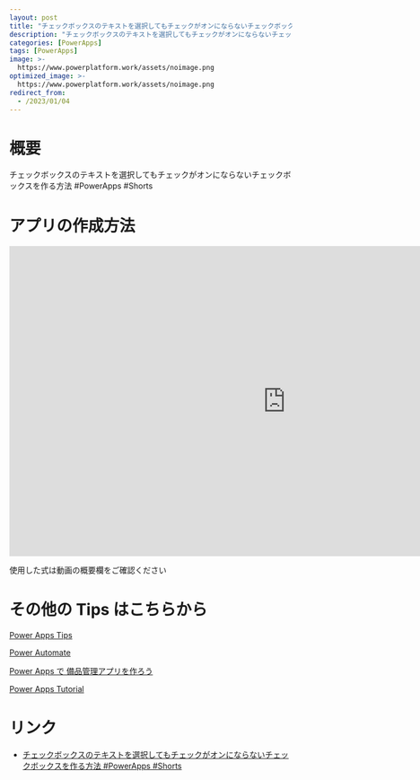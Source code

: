 ```yaml
---
layout: post
title: "チェックボックスのテキストを選択してもチェックがオンにならないチェックボックスを作る方法  #PowerApps #Shorts"
description: "チェックボックスのテキストを選択してもチェックがオンにならないチェックボックスを作る方法  #PowerApps #Shortsを動画で分かりやすく解説"
categories: [PowerApps]
tags: [PowerApps]
image: >-
  https://www.powerplatform.work/assets/noimage.png
optimized_image: >-
  https://www.powerplatform.work/assets/noimage.png
redirect_from:
  - /2023/01/04
---
```



#  概要

チェックボックスのテキストを選択してもチェックがオンにならないチェックボックスを作る方法  #PowerApps #Shorts


# アプリの作成方法

<iframe width="983" height="553" src="https://www.youtube.com/embed/ooAVnbXZ66U" title="YouTube video player" frameborder="0" allow="accelerometer; autoplay; clipboard-write; encrypted-media; gyroscope; picture-in-picture" allowfullscreen></iframe>


使用した式は動画の概要欄をご確認ください


# その他の Tips はこちらから

[Power Apps Tips](https://www.youtube.com/watch?v=VrAQf3JQ7yM&list=PLVhFi1fb3DqakSLVMn22DDcySXh9jtzi- )


[Power Automate](https://www.youtube.com/watch?v=-YnJYT0ASEM&list=PLVhFi1fb3Dqbzic6GieqnLFgD3aTj-eHA)


[Power Apps で 備品管理アプリを作ろう](https://www.youtube.com/playlist?list=PLVhFi1fb3DqZM3HKb8Hea6XEL96990Fyn)


[Power Apps Tutorial](https://www.youtube.com/playlist?list=PLVhFi1fb3DqalxpL974VvAJvV4iWoSbe_)


# リンク


- [チェックボックスのテキストを選択してもチェックがオンにならないチェックボックスを作る方法  #PowerApps #Shorts](https://www.youtube.com/watch?v=ooAVnbXZ66U)

